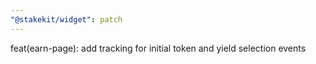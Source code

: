 ```yaml
---
"@stakekit/widget": patch
---
```


feat(earn-page): add tracking for initial token and yield selection events
